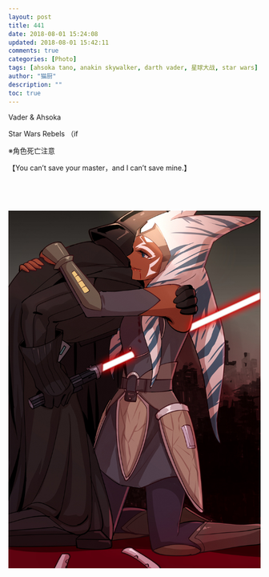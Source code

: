 ```yaml
---
layout: post
title: 441
date: 2018-08-01 15:24:08
updated: 2018-08-01 15:42:11
comments: true
categories: [Photo]
tags: [ahsoka tano, anakin skywalker, darth vader, 星球大战, star wars]
author: "猫厨"
description: ""
toc: true
---
```


<p>Vader &amp; Ahsoka</p> 
<p>Star Wars Rebels （if</p> 
<p>※角色死亡注意</p> 
<p>【You can’t save your master，and I can’t save mine.】<br /></p> 
<p><br /></p> 
<p><br /></p>

![](https://raw.githubusercontent.com/alicewish/meowchain247/master/img_cVZNdzJtQk9JV2VlMUlqc255L204dHE4Qmw5NW9IYWRRM041amtZeFdadXYvOGd2R2VDVlpBPT0.jpg)
